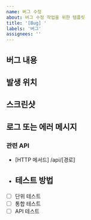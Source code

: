 ```yaml
---
name: 버그 수정
about: 버그 수정 작업을 위한 템플릿
title: '[Bug] '
labels: '버그'
assignees: ''
---
```


## 버그 내용
<!-- 어떤 버그를 수정할지 간략하게 설명해주세요 -->

## 발생 위치
<!-- 버그가 발생하는 API 엔드포인트나 코드 위치를 명시해주세요 -->

## 스크린샷
<!-- 가능하다면 문제를 설명하는데 도움이 되는 스크린샷을 첨부해주세요. -->

## 로그 또는 에러 메시지
<!-- 관련 로그나 에러 메시지가 있다면 첨부해주세요. -->

### 관련 API
- [HTTP 메서드] /api/[경로]

- ## 테스트 방법
<!-- 수정 후 검증 방법을 설명해주세요 -->
- [ ] 단위 테스트
- [ ] 통합 테스트
- [ ] API 테스트
